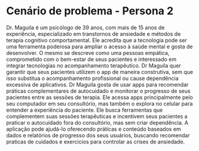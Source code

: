 # Cenário de problema - Persona 2
Dr. Maguila é um psicólogo de 39 anos, com mais de 15 anos de experiência, especializado em transtornos de ansiedade e métodos de terapia cognitivo comportamental. Ele acredita que a tecnologia pode ser uma ferramenta poderosa para ampliar o acesso à saúde mental e gosta de desenvolver. O mesmo se descreve como uma pessoas empática, comprometido com o bem-estar de seus pacientes e interessado em integrar tecnologias no acompanhamento terapêutico. Dr Maguila quer garantir que seus pacientes utilizem o app de maneira construtiva, sem que isso substitua o acompanhamento profissional ou cause dependência excessiva de aplicativos. Dr Maguila gosta de usar apps para recomendar práticas complementares de autocuidado e monitorar o progresso de seus pacientes entre as sessões de terapia. Ele acessa apps principalmente pelo seu computador em seu consultório, mas também o explora no celular para entender a experiência do paciente. Ele busca ferramentas que complementem suas sessões terapêuticas e incentivem seus pacientes a praticar o autocuidado fora do consultório, mas sem criar dependência. A aplicação pode ajudá-lo oferecendo práticas e conteúdo baseados em dados e relatórios de progresso dos seus usuários, buscando recomendar praticas de cuidados e exercicios para controlar as crises de ansiedade.
